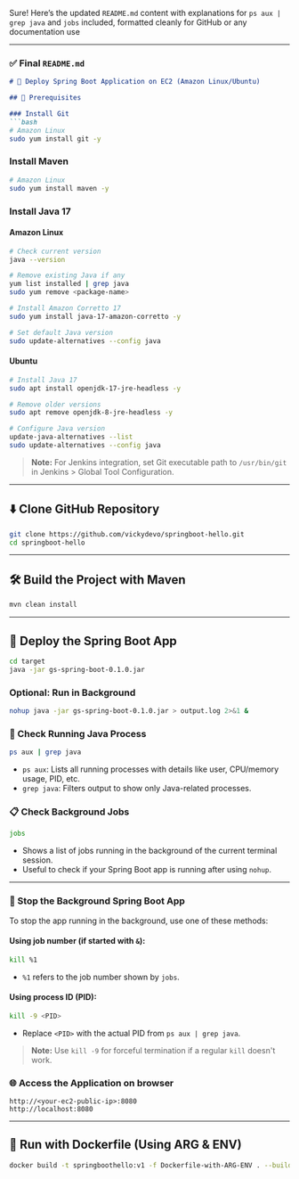Sure! Here’s the updated `README.md` content with explanations for `ps aux | grep java` and `jobs` included, formatted cleanly for GitHub or any documentation use

---

### ✅ Final `README.md`
```markdown
# 🚀 Deploy Spring Boot Application on EC2 (Amazon Linux/Ubuntu)

## 🧰 Prerequisites

### Install Git
```bash
# Amazon Linux
sudo yum install git -y
```

### Install Maven
```bash
# Amazon Linux
sudo yum install maven -y
```

### Install Java 17

#### Amazon Linux
```bash
# Check current version
java --version

# Remove existing Java if any
yum list installed | grep java
sudo yum remove <package-name>

# Install Amazon Corretto 17
sudo yum install java-17-amazon-corretto -y

# Set default Java version
sudo update-alternatives --config java
```

#### Ubuntu
```bash
# Install Java 17
sudo apt install openjdk-17-jre-headless -y

# Remove older versions
sudo apt remove openjdk-8-jre-headless -y

# Configure Java version
update-java-alternatives --list
sudo update-alternatives --config java
```

> **Note:** For Jenkins integration, set Git executable path to `/usr/bin/git` in Jenkins > Global Tool Configuration.

---

## ⬇️ Clone GitHub Repository

```bash
git clone https://github.com/vickydevo/springboot-hello.git
cd springboot-hello
```

---

## 🛠️ Build the Project with Maven

```bash
mvn clean install
```

---

## 🚀 Deploy the Spring Boot App

```bash
cd target
java -jar gs-spring-boot-0.1.0.jar
```

### Optional: Run in Background

```bash
nohup java -jar gs-spring-boot-0.1.0.jar > output.log 2>&1 &
```

### 🔎 Check Running Java Process

```bash
ps aux | grep java
```

- `ps aux`: Lists all running processes with details like user, CPU/memory usage, PID, etc.
- `grep java`: Filters output to show only Java-related processes.

### 📋 Check Background Jobs

```bash
jobs
```

- Shows a list of jobs running in the background of the current terminal session.
- Useful to check if your Spring Boot app is running after using `nohup`.

---
### 🛑 Stop the Background Spring Boot App

To stop the app running in the background, use one of these methods:

#### Using job number (if started with `&`):

```bash
kill %1
```
- `%1` refers to the job number shown by `jobs`.

#### Using process ID (PID):

```bash
kill -9 <PID>
```
- Replace `<PID>` with the actual PID from `ps aux | grep java`.

> **Note:** Use `kill -9` for forceful termination if a regular `kill` doesn't work.

### 🌐 Access the Application on browser

```
http://<your-ec2-public-ip>:8080
http://localhost:8080
```

---

## 🐳 Run with Dockerfile (Using ARG & ENV)

```bash
docker build -t springboothello:v1 -f Dockerfile-with-ARG-ENV . --build-arg version=0.1.0
```


